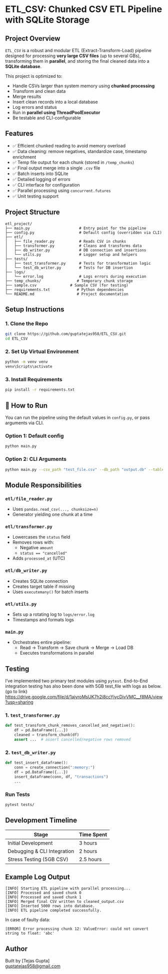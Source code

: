 
# ETL_CSV: Chunked CSV ETL Pipeline with SQLite Storage

## Project Overview

`ETL_CSV` is a robust and modular ETL (Extract-Transform-Load) pipeline designed for processing **very large CSV files** (up to several GBs), transforming them in **parallel**, and storing the final cleaned data into a **SQLite database**.

This project is optimized to:
- Handle CSVs larger than system memory using **chunked processing**
- Transform and clean data
- Merge results
- Insert clean records into a local database
- Log errors and status
- Run in **parallel using ThreadPoolExecutor**
- Be testable and CLI-configurable

## Features

- ✅ Efficient chunked reading to avoid memory overload  
- ✅ Data cleaning: remove negatives, standardize case, timestamp enrichment  
- ✅ Temp file output for each chunk (stored in `/temp_chunks`)  
- ✅ Final output merge into a single `.csv` file  
- ✅ Batch inserts into SQLite  
- ✅ Detailed logging of errors  
- ✅ CLI interface for configuration  
- ✅ Parallel processing using `concurrent.futures`  
- ✅ Unit testing support

## Project Structure

```
etl_project/
├── main.py                      # Entry point for the pipeline
├── config.py                    # Default config (overridden via CLI)
├── etl/
│   ├── file_reader.py           # Reads CSV in chunks
│   ├── transformer.py           # Cleans and transforms data
│   ├── db_writer.py             # DB connection and insertions
│   └── utils.py                 # Logger setup and helpers
├── tests/
│   ├── test_transformer.py      # Tests for transformation logic
│   └── test_db_writer.py        # Tests for DB insertion
├── logs/
│   └── error.log                # Logs errors during execution
├── temp_chunks/                # Temporary chunk storage
├── sample.csv               # Sample CSV (for testing)
├── requirements.txt            # Python dependencies
└── README.md                   # Project documentation
```

## Setup Instructions

### 1. Clone the Repo

```bash
git clone https://github.com/guptatejas958/ETL_CSV.git
cd ETL_CSV
```

### 2. Set Up Virtual Environment

```bash
python -m venv venv
venv\Scripts\activate      
```

### 3. Install Requirements

```bash
pip install -r requirements.txt
```

## 🚀 How to Run

You can run the pipeline using the default values in `config.py`, or pass arguments via CLI.

### Option 1: Default config

```bash
python main.py
```

### Option 2: CLI Arguments

```bash
python main.py --csv_path "test_file.csv" --db_path "output.db" --table_name "cleaned_data" --chunk_size 1000 --temp_dir "chunks" --final_csv "cleaned_output.csv" --max_workers 10
```

## Module Responsibilities

### `etl/file_reader.py`
- Uses `pandas.read_csv(..., chunksize=n)`
- Generator yielding one chunk at a time

### `etl/transformer.py`
- Lowercases the `status` field
- Removes rows with:
  - Negative `amount`
  - `status == "cancelled"`
- Adds `processed_at` (UTC)

### `etl/db_writer.py`
- Creates SQLite connection
- Creates target table if missing
- Uses `executemany()` for batch inserts

### `etl/utils.py`
- Sets up a rotating log to `logs/error.log`
- Timestamps and formats logs

### `main.py`
- Orchestrates entire pipeline:
  - Read → Transform → Save chunk → Merge → Load DB
  - Executes transformations in parallel

## Testing

I’ve implemented two primary test modules using `pytest`.
End-to-End integration testing has also been done with 5GB test_file with logs as below. (go to link)
https://drive.google.com/file/d/1ajyroMsUK7h2i8ccYjycDivVMC__f8MA/view?usp=sharing

### 1. `test_transformer.py`

```python
def test_transform_chunk_removes_cancelled_and_negative():
    df = pd.DataFrame({...})
    cleaned = transform_chunk(df)
    assert ...  # assert cancelled/negative rows removed
```

### 2. `test_db_writer.py`

```python
def test_insert_dataframe():
    conn = create_connection(":memory:")
    df = pd.DataFrame({...})
    insert_dataframe(conn, df, "transactions")
    ...
```

### Run Tests

```bash
pytest tests/
```

## Development Timeline

| Stage                     | Time Spent |
|---------------------------|------------|
| Initial Development       | 3 hours    |
| Debugging & CLI Integration | 2 hours |
| Stress Testing (5GB CSV)  | 2.5 hours  |

## Example Log Output

```
[INFO] Starting ETL pipeline with parallel processing...
[INFO] Processed and saved chunk 0
[INFO] Processed and saved chunk 1
[INFO] Merged final CSV written to cleaned_output.csv
[INFO] Inserted 5000 rows into database.
[INFO] ETL pipeline completed successfully.
```

In case of faulty data:

```
[ERROR] Error processing chunk 12: ValueError: could not convert string to float: 'abc'
```

## Author

Built by [Tejas Gupta]  
guptatejas958@gmail.com
